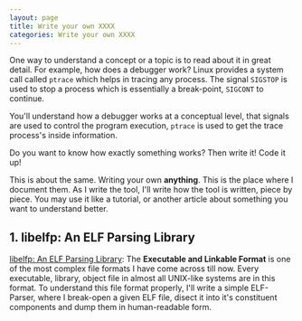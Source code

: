 ```yaml
---
layout: page
title: Write your own XXXX
categories: Write your own XXXX
---
```


One way to understand a concept or a topic is to read about it in great detail. For example, how does a debugger work? Linux provides a system call called ```ptrace``` which helps in tracing any process. The signal ```SIGSTOP``` is used to stop a process which is essentially a break-point, ```SIGCONT``` to continue.

You'll understand how a debugger works at a conceptual level, that signals are used to control the program execution, ```ptrace``` is used to get the trace process's inside information.

Do you want to know how exactly something works? Then write it! Code it up!

This is about the same. Writing your own **anything**. This is the place where I document them. As I write the tool, I'll write how the tool is written, piece by piece. You may use it like a tutorial, or another article about something you want to understand better.

## 1. libelfp: An ELF Parsing Library

[libelfp: An ELF Parsing Library](/write/your/own/xxxx/2019/11/15/elf-parser-home.html): The **Executable and Linkable Format** is one of the most complex file formats I have come across till now. Every executable, library, object file in almost all UNIX-like systems are in this format. To understand this file format properly, I'll write a simple ELF-Parser, where I break-open a given ELF file, disect it into it's constituent components and dump them in human-readable form.

